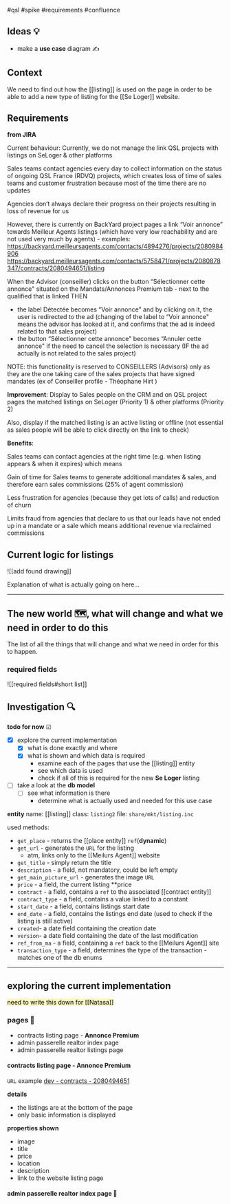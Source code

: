 #qsl #spike #requirements #confluence
## Ideas 💡

- make a **use case** diagram ✍

## Context

We need to find out how the [[listing]] is used on the page in order to be able to add a new type of listing for the [[Se Loger]] website.

## Requirements

**from JIRA**

Current behaviour: 
Currently, we do not manage the link QSL projects with listings on SeLoger & other platforms 

Sales teams contact agencies every day to collect information on the status of ongoing QSL France (RDVQ) projects, which creates loss of time of sales teams and customer frustration because most of the time there are no updates

Agencies don’t always declare their progress on their projects resulting in loss of revenue for us

However, there is currently on BackYard project pages a link “Voir annonce” towards Meilleur Agents listings (which have very low reachability and are not used very much by agents) - examples: https://backyard.meilleursagents.com/contacts/4894276/projects/2080984906 https://backyard.meilleursagents.com/contacts/5758471/projects/2080878347/contracts/2080494651/listing

When the Advisor (conseiller) clicks on the button “Sélectionner cette annonce" situated on the Mandats/Annonces Premium tab - next to the qualified that is linked
THEN 
- the label Détectée becomes “Voir annonce" and by clicking on it, the user is redirected to the ad (changing of the label to “Voir annonce" means the advisor has looked at it, and confirms that the ad is indeed related to that sales project)
- the button “Sélectionner cette annonce" becomes “Annuler cette annonce" if the need to cancel the selection is necessary (IF the ad actually is not related to the sales project)

NOTE: this functionality is reserved to CONSEILLERS (Advisors) only as they are the one taking care of the sales projects that have signed mandates (ex of Conseiller profile - Théophane Hirt )

**Improvement**:
Display to Sales people on the CRM and on QSL project pages the matched listings on SeLoger (Priority 1) & other platforms (Priority 2) 

Also, display if the matched listing is an active listing or offline (not essential as sales people will be able to click directly on the link to check)

**Benefits**:

Sales teams can contact agencies at the right time (e.g. when listing appears & when it expires) which means 

Gain of time for Sales teams to generate additional mandates & sales, and therefore earn sales commissions (25% of agent commission)

Less frustration for agencies (because they get lots of calls) and reduction of churn			

Limits fraud from agencies that declare to us that our leads have not ended up in a mandate or a sale which means additional revenue via reclaimed commissions

## Current logic for listings

![[add found drawing]]

Explanation of what is actually going on here...

---

## The new world 🗺, what will change and what we need in order to do this

The list of all the things that will change and what we need in order for this to happen.
### required fields

![[required fields#short list]]
## Investigation 🔍

**todo for now** ☑
- [x] explore the current implementation
	- [x] what is done exactly and where
	- [x] what is shown and which data is required
		- examine each of the pages that use the [[listing]] entity
		- see which data is used 
		- check if all of this is required for the new **Se Loger** listing
- [ ] take a look at the **db model**
	- [ ] see what information is there
		- determine what is actually used and needed for this use case

**entity**
name: [[listing]]
class: `listing2`
file: `share/mkt/listing.inc`

used methods:
- `get_place` - returns the [[place entity]] `ref`(**dynamic**)
- `get_url` - generates the `URL` for the listing
	- atm, links only to the [[Meilurs Agent]] website
- `get_title` - simply return the title
- `description` - a field, not mandatory, could be left empty
- `get_main_picture_url` - generates the image `URL`
- `price` - a field, the current listing **price
- `contract` - a field, contains a `ref` to the associated [[contract entity]]
- `contract_type` - a field, contains a value linked to a constant
- `start_date` - a field,  contains listings start date
- `end_date` - a field, contains the listings end date (used to check if the listing is still active)
- `created`- a date field containing the creation date
- `version`- a date field containing the date of the last modification
- `ref_from_ma` - a field, containing a `ref` back to the [[Meilurs Agent]] site
- `transaction_type` - a field, determines the type of the transaction  - matches one of the db enums

---
## exploring the current implementation

<mark style="background: #FFF3A3A6;">need to write this down for [[Natasa]]</mark>
### pages 📄

- contracts listing page - **Annonce Premium**
 - admin passerelle realtor index page
- admin passerelle realtor listings page 
#### contracts listing page - **Annonce Premium**

 `URL` example
[dev - contracts - 2080494651](https://backyard-dev.meilleursagents.tech/contacts/5758471/projects/2080878347/contracts/2080494651/listing)

**details**
- the listings are at the bottom of the page
- only basic information is displayed

**properties shown**
- image
- title
- price
- location
- description
- link to the website listing page

#### admin passerelle realtor index page 🏸

